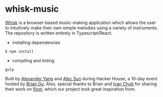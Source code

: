 # whisk-music

[Whisk](http://whisk-music.com) is a browser-based music-making application which allows the user to intuitively make their own simple melodies using a variety of instruments. The repository is written entirely in Typescript/React.

* installing dependencies
```
$ npm install
```

* compiling and linting
```
gulp
```


Built by [Alexander Yang](https://github.com/yangalexandery) and [Alec Sun](https://github.com/sundogx) during Hacker House, a 10-day event hosted by [Brian Gu](https://github.com/briangu33). Also, special thanks to Brian and [Ivan Chub](https://github.com/ichub) for sharing their work on [floot](http://floot.io), which our project took great inspiration from.